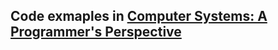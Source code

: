 ## Code exmaples in [Computer Systems: A Programmer's Perspective](http://csapp.cs.cmu.edu/2e/code.html)
